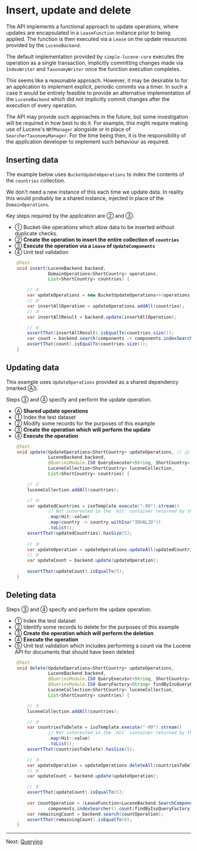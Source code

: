 # Insert, update and delete

The API implements a functional approach to update operations, where updates are encapsulated in a `LeaseFunction`
instance prior to being applied. The function is then executed via a `Lease` on the update resources provided 
by the `LuceneBackend`. 

The default implementation provided by `simple-lucene-core` executes the operation as a single transaction, implicitly
committing changes made via `IndexWriter` and `TaxonomyWriter` once the function execution completes.

This seems like a reasonable approach. However, it may be desirable to for an application to implement explicit, 
periodic commits via a timer. In such a case it would be entirely feasible to provide an alternative implementation of 
the `LuceneBackend` which did not implicitly commit changes after the execution of every operation.

The API may provide such approaches in the future, but some investigation will be required in how best to do it. 
For example, this might require making use of Lucene's `NRTManager` alongside or in place of `SearcherTaxonomyManager`. 
For the time being then, it is the responsibility of the application developer to implement such behaviour as required.

## Inserting data

The example below uses `BucketUpdateOperations` to index the contents of the `countries` collection. 

We don't need a new instance of this each time we update data. In reality this would
probably be a shared instance, injected in place of the `DomainOperations`.

Key steps required by the application are ② and ③.

* ① Bucket-like operations which allow data to be inserted without duplicate checks.<br> 
* ② **Create the operation to insert the entire collection of `countries`**
* ③ **Execute the operation via a `Lease` of `UpdateComponents`**
* ④ Unit test validation

```java
    @Test
    void insert(LuceneBackend backend,
                DomainOperations<ShortCountry> operations,
                List<ShortCountry> countries) {

        // ①
        var updateOperations = new BucketUpdateOperations<>(operations);
        // ② 
        var insertAllOperation = updateOperations.addAll(countries);
        // ③ 
        var insertAllResult = backend.update(insertAllOperation);

        // ④
        assertThat(insertAllResult).isEqualTo(countries.size());
        var count = backend.search(components -> components.indexSearcher().count(new MatchAllDocsQuery()));
        assertThat(count).isEqualTo(countries.size());
    }
```

## Updating data

This example uses `UpdateOperations` provided as a shared dependency (marked Ⓐ). 

Steps ③ and ④ specify and perform the update operation.

* Ⓐ **Shared update operations**
* ① Index the test dataset
* ② Modify some records for the purposes of this example
* ③ **Create the operation which will perform the update**
* ④ **Execute the operation**

```java
    @Test
    void update(UpdateOperations<ShortCountry> updateOperations, // Ⓐ
                LuceneBackend backend,
                @QueriesModule.ISO QueryExecutor<String, ShortCountry> isoTemplate,
                LuceneCollection<ShortCountry> luceneCollection,
                List<ShortCountry> countries) {

        // ①
        luceneCollection.addAll(countries);

        // ②
        var updatedCountries = isoTemplate.execute("-99").stream()
                // Not interested in the `Hit` container returned by the query. Just take the value
                .map(Hit::value)
                .map(country -> country.withIso("INVALID"))
                .toList();
        assertThat(updatedCountries).hasSize(5);
        
        // ③
        var updateOperation = updateOperations.updateAll(updatedCountries);
        // ④
        var updateCount = backend.update(updateOperation);
        
        assertThat(updateCount).isEqualTo(5);
    }
```

## Deleting data

Steps ③ and ④ specify and perform the update operation.

* ① Index the test dataset
* ② Identify some records to delete for the purposes of this example
* ③ **Create the operation which will perform the deletion**
* ④ **Execute the operation**
* ⑤ Unit test validation which includes performing a count via the Lucene API for documents that should have 
  been deleted

```java
    @Test
    void delete(UpdateOperations<ShortCountry> updateOperations,
                LuceneBackend backend,
                @QueriesModule.ISO QueryExecutor<String, ShortCountry> isoTemplate,
                @QueriesModule.ISO QueryFactory<String> findByIsoQueryFactory,
                LuceneCollection<ShortCountry> luceneCollection,
                List<ShortCountry> countries) {

        // ①
        luceneCollection.addAll(countries);

        // ②
        var countriesToDelete = isoTemplate.execute("-99").stream()
                // Not interested in the `Hit` container returned by the query. Just take the value
                .map(Hit::value)
                .toList();
        assertThat(countriesToDelete).hasSize(5);

        // ③
        var updateOperation = updateOperations.deleteAll(countriesToDelete);
        // ④
        var updateCount = backend.update(updateOperation);

        // ⑤ 
        assertThat(updateCount).isEqualTo(5);
        
        var countOperation = (LeaseFunction<LuceneBackend.SearchComponents, Integer>) components ->
                components.indexSearcher().count(findByIsoQueryFactory.query("-99"));
        var remainingCount = backend.search(countOperation);
        assertThat(remainingCount).isEqualTo(0);
    }
```

<hr>

Next: [Querying](04_QUERYING.md)
